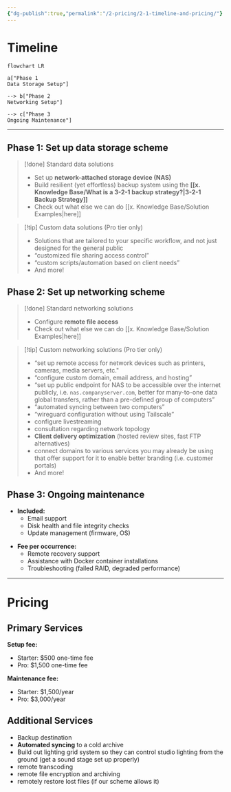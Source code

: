 ```yaml
---
{"dg-publish":true,"permalink":"/2-pricing/2-1-timeline-and-pricing/"}
---
```


# Timeline

```mermaid
flowchart LR

a["Phase 1
Data Storage Setup"]

--> b["Phase 2
Networking Setup"]

--> c["Phase 3
Ongoing Maintenance"]
```


---

## Phase 1: Set up data storage scheme

> [!done] Standard data solutions
> - Set up **network-attached storage device (NAS)**
> - Build resilient (yet effortless) backup system using the **[[x. Knowledge Base/What is a 3-2-1 backup strategy?\|3-2-1 Backup Strategy]]**
> - Check out what else we can do [[x. Knowledge Base/Solution Examples\|here]]

> [!tip] Custom data solutions (Pro tier only)
> 
> - Solutions that are tailored to your specific workflow, and not just designed for the general public
> - “customized file sharing access control”
> - “custom scripts/automation based on client needs”
> - And more!

## Phase 2: Set up networking scheme

> [!done] Standard networking solutions
> - Configure **remote file access**
> - Check out what else we can do [[x. Knowledge Base/Solution Examples\|here]]

> [!tip] Custom networking solutions (Pro tier only)
> - “set up remote access for network devices such as printers, cameras, media servers, etc."
> - “configure custom domain, email address, and hosting”
> - “set up public endpoint for NAS to be accessible over the internet publicly, i.e. `nas.companyserver.com`, better for many-to-one data global transfers, rather than a pre-defined group of computers”
> - “automated syncing between two computers”
> - “wireguard configuration without using Tailscale”
> - configure livestreaming
> - consultation regarding network topology
> - **Client delivery optimization** (hosted review sites, fast FTP alternatives)
> - connect domains to various services you may already be using that offer support for it to enable better branding (i.e. customer portals)
> - And more!

## Phase 3: Ongoing maintenance

- **Included:**
	* Email support
	* Disk health and file integrity checks
	* Update management (firmware, OS)
* **Fee per occurrence:**
	* Remote recovery support
	* Assistance with Docker container installations
	* Troubleshooting (failed RAID, degraded performance)

---

# Pricing

## Primary Services

**Setup fee:**
- Starter: $500 one-time fee
- Pro: $1,500 one-time fee

**Maintenance fee:**
- Starter: $1,500/year
- Pro: $3,000/year

## Additional Services

* Backup destination
* **Automated syncing** to a cold archive
* Build out lighting grid system so they can control studio lighting from the ground (get a sound stage set up properly)
* remote transcoding
* remote file encryption and archiving
* remotely restore lost files (if our scheme allows it)